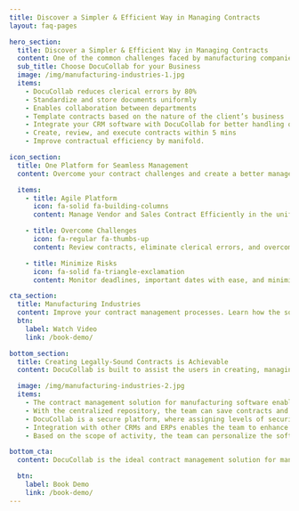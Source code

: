 ```yaml
---
title: Discover a Simpler & Efficient Way in Managing Contracts
layout: faq-pages

hero_section:
  title: Discover a Simpler & Efficient Way in Managing Contracts
  content: One of the common challenges faced by manufacturing companies when it comes to contract management is the volume of official contracts and the poor manual management of the contractual activities. Irrespective of the industry vertical, DocuCollab’s Contract Management Software for manufacturing industry offers a simple yet efficient solution for the effective management of contractual documents.
  sub_title: Choose DocuCollab for your Business
  image: /img/manufacturing-industries-1.jpg
  items:
    - DocuCollab reduces clerical errors by 80%
    - Standardize and store documents uniformly
    - Enables collaboration between departments
    - Template contracts based on the nature of the client’s business
    - Integrate your CRM software with DocuCollab for better handling of affairs
    - Create, review, and execute contracts within 5 mins
    - Improve contractual efficiency by manifold.

icon_section:
  title: One Platform for Seamless Management
  content: Overcome your contract challenges and create a better management process with DocuCollab. Decked with an array of features, DocuCollab’s contract management solution for manufacturing business is the best choice for the production companies of all levels. Improve the contractual process by simplifying it with DocuCollab.

  items:
    - title: Agile Platform
      icon: fa-solid fa-building-columns
      content: Manage Vendor and Sales Contract Efficiently in the unified and agile contract management platform

    - title: Overcome Challenges
      icon: fa-regular fa-thumbs-up
      content: Review contracts, eliminate clerical errors, and overcome every contract challenge with DocuCollab

    - title: Minimize Risks
      icon: fa-solid fa-triangle-exclamation
      content: Monitor deadlines, important dates with ease, and minimize risks phenomenally

cta_section:
  title: Manufacturing Industries
  content: Improve your contract management processes. Learn how the software can be customized to suit the business nature of manufacturing Industries.
  btn:
    label: Watch Video
    link: /book-demo/

bottom_section:
  title: Creating Legally-Sound Contracts is Achievable
  content: DocuCollab is built to assist the users in creating, managing, and storing contracts with an emphasis on improving accuracy and saving time. With DocuCollab, the contract managing team can collaborate, review contracts, and establish its legal validity before signing the documents.

  image: /img/manufacturing-industries-2.jpg
  items:
    - The contract management solution for manufacturing software enables the team to handle volumes and complexities effectively
    - With the centralized repository, the team can save contracts and subsidiary documents, which can be pulled up at any time
    - DocuCollab is a secure platform, where assigning levels of security protects data from internal malpractices
    - Integration with other CRMs and ERPs enables the team to enhance their productivity
    - Based on the scope of activity, the team can personalize the software to suit the nature of the company’s business.

bottom_cta:
  content: DocuCollab is the ideal contract management solution for manufacturing industries of all levels and verticals. Choose DocuCollab to improve your operations.

  btn:
    label: Book Demo
    link: /book-demo/
---
```


